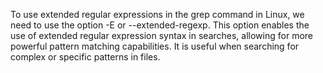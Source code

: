 To use extended regular expressions in the grep command in Linux, we need to use the option -E or --extended-regexp. This option enables the use of extended regular expression syntax in searches, allowing for more powerful pattern matching capabilities. It is useful when searching for complex or specific patterns in files.
